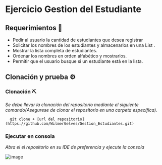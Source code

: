 # Ejercicio Gestion del Estudiante
## Requerimientos 📌
* Pedir al usuario la cantidad de estudiantes que desea registrar
* Solicitar los nombres de los estudiantes y almacenarlos en una List<String> .
* Mostrar la lista completa de estudiantes.
* Ordenar los nombres en orden alfabético y mostrarlos.
*  Permitir que el usuario busque si un estudiante está en la lista.

## Clonación y prueba ⚙️

### Clonación ⛏️

_Se debe llevar la clonación del repositorio mediante el siguiente comando(Asegurese de clonar el repositorio en una carpeta específica)._

```
  git clone + [url del repositorio](https://github.com/WilmerGelves/Gestion_Estudiantes.git)
```

### Ejecutar en consola

_Abra el el repositorio en su IDE de preferencia y ejecute la consola_

![image](https://github.com/user-attachments/assets/6e48de73-4d63-4238-bda3-eb0fea155f62)



